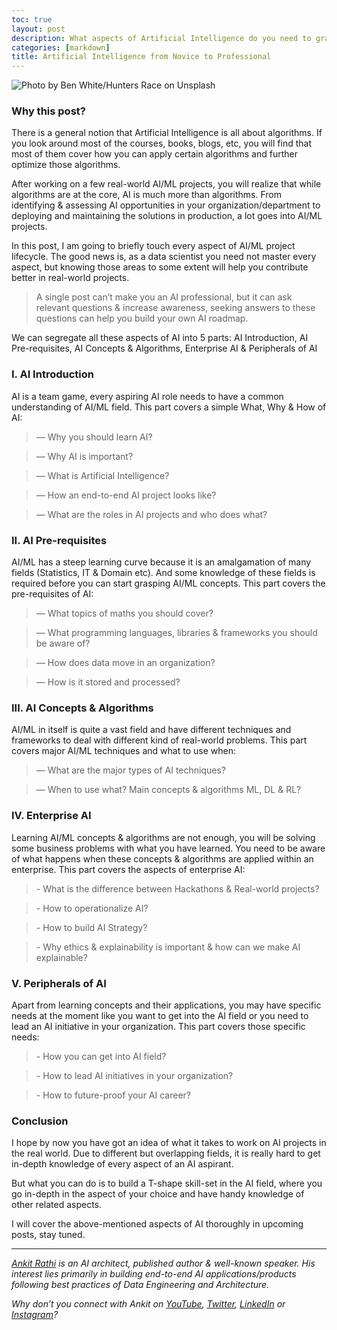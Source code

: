 ```yaml
---
toc: true
layout: post
description: What aspects of Artificial Intelligence do you need to grasp beyond Algorithms?
categories: [markdown]
title: Artificial Intelligence from Novice to Professional
---
```


![Photo by [Ben White](https://unsplash.com/@benwhitephotography?utm_source=unsplash&utm_medium=referral&utm_content=creditCopyText)/[Hunters Race](https://unsplash.com/@huntersrace?utm_source=unsplash&utm_medium=referral&utm_content=creditCopyText) on [Unsplash](https://unsplash.com/s/photos/faceless-person?utm_source=unsplash&utm_medium=referral&utm_content=creditCopyText)](https://cdn-images-1.medium.com/max/1200/1*PNtNefJMXMdi0JwUA2YWRA.png)

### Why this post?

There is a general notion that Artificial Intelligence is all about algorithms. If you look around most of the courses, books, blogs, etc, you will find that most of them cover how you can apply certain algorithms and further optimize those algorithms.

After working on a few real-world AI/ML projects, you will realize that while algorithms are at the core, AI is much more than algorithms. From identifying & assessing AI opportunities in your organization/department to deploying and maintaining the solutions in production, a lot goes into AI/ML projects.

In this post, I am going to briefly touch every aspect of AI/ML project lifecycle. The good news is, as a data scientist you need not master every aspect, but knowing those areas to some extent will help you contribute better in real-world projects.

> A single post can’t make you an AI professional, but it can ask relevant questions & increase awareness, seeking answers to these questions can help you build your own AI roadmap.

We can segregate all these aspects of AI into 5 parts: AI Introduction, AI Pre-requisites, AI Concepts & Algorithms, Enterprise AI & Peripherals of AI

### I. AI Introduction

AI is a team game, every aspiring AI role needs to have a common understanding of AI/ML field. This part covers a simple What, Why & How of AI:

> — Why you should learn AI?

> — Why AI is important?

> — What is Artificial Intelligence?

> — How an end-to-end AI project looks like?

> — What are the roles in AI projects and who does what?

### II. AI Pre-requisites

AI/ML has a steep learning curve because it is an amalgamation of many fields (Statistics, IT & Domain etc). And some knowledge of these fields is required before you can start grasping AI/ML concepts. This part covers the pre-requisites of AI:

> — What topics of maths you should cover?

> — What programming languages, libraries & frameworks you should be aware of?

> — How does data move in an organization?

> — How is it stored and processed?

### III. AI Concepts & Algorithms

AI/ML in itself is quite a vast field and have different techniques and frameworks to deal with different kind of real-world problems. This part covers major AI/ML techniques and what to use when:

> — What are the major types of AI techniques?

> — When to use what? Main concepts & algorithms ML, DL & RL?

### IV. Enterprise AI

Learning AI/ML concepts & algorithms are not enough, you will be solving some business problems with what you have learned. You need to be aware of what happens when these concepts & algorithms are applied within an enterprise. This part covers the aspects of enterprise AI:

> \- What is the difference between Hackathons & Real-world projects?

> \- How to operationalize AI?

> \- How to build AI Strategy?

> \- Why ethics & explainability is important & how can we make AI explainable?

### V. Peripherals of AI

Apart from learning concepts and their applications, you may have specific needs at the moment like you want to get into the AI field or you need to lead an AI initiative in your organization. This part covers those specific needs:

> \- How you can get into AI field?

> \- How to lead AI initiatives in your organization?

> \- How to future-proof your AI career?

### Conclusion

I hope by now you have got an idea of what it takes to work on AI projects in the real world. Due to different but overlapping fields, it is really hard to get in-depth knowledge of every aspect of an AI aspirant.

But what you can do is to build a T-shape skill-set in the AI field, where you go in-depth in the aspect of your choice and have handy knowledge of other related aspects.

I will cover the above-mentioned aspects of AI thoroughly in upcoming posts, stay tuned.

------------------------------------------------------------------------

[*Ankit Rathi*](https://www.ankitrathi.com/) *is an AI architect, published author & well-known speaker. His interest lies primarily in building end-to-end AI applications/products following best practices of Data Engineering and Architecture.*

*Why don’t you connect with Ankit on* [*YouTube*](https://www.youtube.com/channel/UCrIv4EU2tFX8VhhT0oCnDnw)*,* [*Twitter*](https://twitter.com/rathiankit)*,* [*LinkedIn*](https://www.linkedin.com/in/ankitrathi/) *or* [*Instagram*](https://instagram.com/ankitrathi/)*?*

